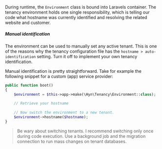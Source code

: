 During runtime, the `Environment` class is bound into Laravels container. The
tenancy environment holds one single responsibility, which is telling our code
what hostname was currently identified and resolving the related website and
customer.

##### Manual identification

The environment can be used to manually set any active tenant. This is one of the
reasons why the tenancy configuration file has the `hostname > auto-identification`
setting. Turn it off to implement your own tenancy identification.

Manual identification is pretty straightforward. Take for example the following
snippet for a custom (app) service provider: 

```php
public function boot() 
{
    $environment = $this->app->make(\Hyn\Tenancy\Environment::class);
    
    // Retrieve your hostname
    
    // Now switch the environment to a new tenant.
    $environment->hostname($hostname);
}
```

> Be wary about switching tenants. I recommend switching only once during code
execution. Use a background job and the migration connection to run mass changes
on tenant databases.